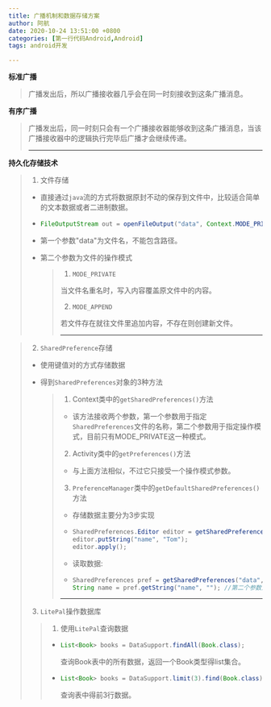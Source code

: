 ```yaml
---
title: 广播机制和数据存储方案
author: 阿航
date: 2020-10-24 13:51:00 +0800
categories: [第一行代码Android,Android]
tags: android开发

---
```




**标准广播**

>广播发出后，所以广播接收器几乎会在同一时刻接收到这条广播消息。

**有序广播**

>广播发出后，同一时刻只会有一个广播接收器能够收到这条广播消息，当该广播接收器中的逻辑执行完毕后广播才会继续传递。
>
>*****



**持久化存储技术**

>1. 文件存储
>
>   * 直接通过`java`流的方式将数据原封不动的保存到文件中，比较适合简单的文本数据或者二进制数据。
>
>   * ```java
>     FileOutputStream out = openFileOutput("data", Context.MODE_PRIVATE);
>     ```
>
>   * 第一个参数"data"为文件名，不能包含路径。
>
>   * 第二个参数为文件的操作模式
>
>     >1. `MODE_PRIVATE`
>     >
>     >   当文件名重名时，写入内容覆盖原文件中的内容。
>     >
>     >2. `MODE_APPEND`
>     >
>     >   若文件存在就往文件里追加内容，不存在则创建新文件。
>     >
>     >****

>2. `SharedPreference`存储
>  * 使用键值对的方式存储数据
>
>  * 得到`SharedPreferences`对象的3种方法
>
>    >1. Context类中的`getSharedPreferences()`方法
>    >
>    >   * 该方法接收两个参数，第一个参数用于指定`SharedPreferences`文件的名称，第二个参数用于指定操作模式，目前只有MODE_PRIVATE这一种模式。
>    >
>    >2. Activity类中的`getPreferences()`方法
>    >
>    >   * 与上面方法相似，不过它只接受一个操作模式参数。
>    >
>    >3. `PreferenceManager`类中的`getDefaultSharedPreferences()`方法
>    >
>    >   * 存储数据主要分为3步实现
>    >
>    >   * ```java
>    >     SharedPreferences.Editor editor = getSharedPreferences("data", MODE_PRIVATE).edit();
>    >     editor.putString("name", "Tom");
>    >     editor.apply();
>    >     ```
>    >
>    >   * 读取数据: 
>    >
>    >   * ```java
>    >     SharedPreferences pref = getSharedPreferences("data", MODE_PRIVATE);
>    >     String name = pref.getString("name", ""); //第二个参数为默认值，当传入的键找不到对应的值时返回该值
>    >     ```
>    >
>    >***
>
>3. `LitePal`操作数据库
>
>   >1. 使用`LitePal`查询数据
>   >
>   >   * ```java
>   >     List<Book> books = DataSupport.findAll(Book.class);
>   >     ```
>   >
>   >     查询Book表中的所有数据，返回一个Book类型得list集合。
>   >
>   >   * ```java
>   >     List<Book> books = DataSupport.limit(3).find(Book.class);
>   >     ```
>   >
>   >     查询表中得前3行数据。
>

